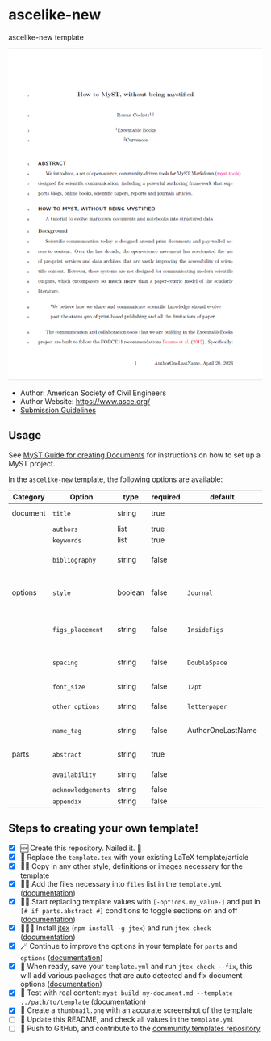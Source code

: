 # ascelike-new

ascelike-new template

![](thumbnail.png)

- Author: American Society of Civil Engineers
- Author Website: https://www.asce.org/
- [Submission Guidelines](https://ascelibrary.org/doi/book/10.1061/9780784479018)

## Usage

See [MyST Guide for creating Documents](https://myst-tools.org/docs/mystjs/quickstart-myst-documents) for instructions 
on how to set up a MyST project.

In the `ascelike-new` template, the following options are available:

| Category | Option             | type    | required | default           | description                                                              |
|----------|--------------------|---------|----------|-------------------|--------------------------------------------------------------------------|
| document | `title`            | string  | true     |                   | Title of your document                                                   |
|          | `authors`          | list    | true     |                   | List of authors                                                          |
|          | `keywords`         | list    | true     |                   | List of keywords                                                         |
|          | `bibliography`     | string  | false    |                   | Path to your bibliography file (*.bib)                                   |
| options  | `style`            | boolean | false    | `Journal`         | Style of your document, `Journal`, `NewProceedings` or `Proceedings`     |
|          | `figs_placement`   | string  | false    | `InsideFigs`      | Placement of the table of figures and tables, `BackFigs` or `InsideFigs` |
|          | `spacing`          | string  | false    | `DoubleSpace`     | Spacing between lines, `SingleSpace` or `DoubleSpace`                    |
|          | `font_size`        | string  | false    | `12pt`            | Font size, `10pt`, `11pt`, or `12pt`                                     |
|          | `other_options`    | string  | false    | `letterpaper`     | Other options for the document class                                     |
|          | `name_tag`         | string  | false    | AuthorOneLastName | The first author's last name for the footer                              | 
| parts    | `abstract`         | string  | true     |                   | Abstract of your document                                                |
|          | `availability`     | string  | false    |                   | Data availability statement                                              |
|          | `acknowledgements` | string  | false    |                   | Acknowledgements                                                         |
|          | `appendix`         | string  | false    |                   | Appendix                                                                 |

## Steps to creating your own template!

- [x] 🆕 Create this repository. Nailed it. 🚀
- [x] 📑 Replace the `template.tex` with your existing LaTeX template/article
- [x] 👯‍♀️ Copy in any other style, definitions or images necessary for the template
- [x] 👩‍🔬 Add the files necessary into `files` list in the `template.yml` ([documentation](https://myst-tools.org/docs/mystjs/jtex/template-yml))
- [x] 🧙‍♀️ Start replacing template values with `[-options.my_value-]` and put in `[# if parts.abstract #]` conditions to toggle sections on and off ([documentation](https://myst-tools.org/docs/mystjs/jtex/template-rules))
- [x] 👩🏿‍💻 Install [jtex](https://myst-tools.org/docs/mystjs/jtex) (`npm install -g jtex`) and run `jtex check` ([documentation](https://myst-tools.org/docs/mystjs/jtex/command-line))
- [x] 🪄 Continue to improve the options in your template for `parts` and `options` ([documentation](https://myst-tools.org/docs/mystjs/jtex/document))
- [x] 💾 When ready, save your `template.yml` and run `jtex check --fix`, this will add various packages that are auto detected and fix document options ([documentation](https://myst-tools.org/docs/mystjs/jtex/command-line))
- [x] 🧪 Test with real content: `myst build my-document.md --template ../path/to/template` ([documentation](https://myst-tools.org/docs/mystjs/guide/creating-pdf-documents))
- [x] 📸 Create a `thumbnail.png` with an accurate screenshot of the template
- [ ] 🧭 Update this README, and check all values in the `template.yml`
- [ ] 🚀 Push to GitHub, and contribute to the [community templates repository](https://github.com/myst-templates/templates)
